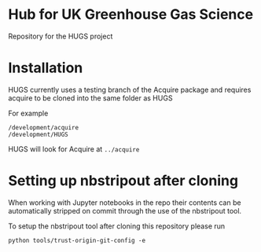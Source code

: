 # Hub for UK Greenhouse Gas Science
Repository for the HUGS project

# Installation
HUGS currently uses a testing branch of the Acquire package and requires acquire to be cloned into the same folder as HUGS

For example

```
/development/acquire
/development/HUGS
```

HUGS will look for Acquire at `../acquire`

# Setting up nbstripout after cloning
When working with Jupyter notebooks in the repo their contents can be automatically stripped on commit
through the use of the nbstripout tool.

To setup the nbstripout tool after cloning this repository please run

`python tools/trust-origin-git-config -e`

